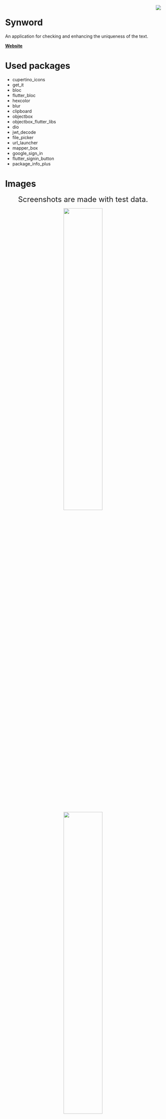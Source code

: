 <img src="docs/images/icon.png" align="right" />

# Synword

An application for checking and enhancing the uniqueness of the text.

**[Website](https://synword.com)**

# Used packages

- cupertino_icons
- get_it
- bloc
- flutter_bloc
- hexcolor
- blur
- clipboard
- objectbox
- objectbox_flutter_libs
- dio
- jwt_decode
- file_picker
- url_launcher
- mapper_box
- google_sign_in
- flutter_signin_button
- package_info_plus


# Images

<div align="center">

<font size="5">Screenshots are made with test data.</font>

</div>

<div align="center">
  <img src="docs/images/1.jpg" width="50%"/>
</div>

<div align="center">
  <img src="docs/images/2.jpg" width="50%"/>
</div>

<div align="center">
  <img src="docs/images/3.jpg" width="50%"/>
</div>

<div align="center">
  <img src="docs/images/4.jpg" width="50%"/>
</div>

<div align="center">
  <img src="docs/images/5.jpg" width="50%"/>
</div>

<div align="center">
  <img src="docs/images/6.jpg" width="50%"/>
</div>

<div align="center">
  <img src="docs/images/7.jpg" width="50%"/>
</div>

<div align="center">
  <img src="docs/images/8.jpg" width="50%"/>
</div>